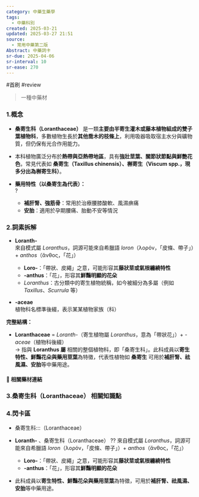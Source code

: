 ```yaml
---
category: 中藥生藥學
tags:
  - 中藥科別
created: 2025-03-21
updated: 2025-03-27 21:51
source:
  - 常用中藥第二版
Abstract: 中藥詞卡
sr-due: 2025-04-06
sr-interval: 10
sr-ease: 270
---
```

#首刷 #review
> 一種中藥材
### 1.概念
- **桑寄生科（Loranthaceae）** 是一類**主要由半寄生灌木或藤本植物組成的雙子葉植物科**，多數植物生長於**其他喬木的枝條上**，利用吸器吸取宿主水分與礦物質，但仍保有光合作用能力。  
- 本科植物廣泛分布於**熱帶與亞熱帶地區**，具有**強壯莖葉、關節狀節點與鮮艷花色**，常見代表如 **桑寄生（Taxillus chinensis）、槲寄生（Viscum spp.，現多分出為槲寄生科）**。  

- **藥用特性（以桑寄生為代表）：**  
?
  - **補肝腎、強筋骨**：常用於治療腰膝酸軟、風濕痹痛  
  - **安胎**：適用於孕期腰痛、胎動不安等情況 <!--SR:!2025-03-30,3,270-->

### 2.詞素拆解
- **Loranth-**  
  來自模式屬 *Loranthus*，詞源可能來自希臘語 *loron*（λορόν，「皮條、帶子」）+ *anthos*（ἄνθος，「花」）  
  - **Loro-**：「帶狀、皮繩」之意，可能形容其**藤狀莖或氣根纏繞特性**  
  - **-anthus**：「花」，形容其**鮮豔明顯的花朵**  
  - *Loranthus*：古分類中的寄生植物統稱，如今被細分為多屬（例如 *Taxillus*、*Scurrula* 等）  

- **-aceae**  
  植物科名標準後綴，表示某某植物家族（科）  

**完整結構：**
- **Loranthaceae** = *Loranth-*（寄生植物屬 *Loranthus*，意為「帶狀花」）+ *-aceae*（植物科後綴）  
→ 指與 **Loranthus 屬** 相關的整個植物科，即「桑寄生科」。此科成員以**寄生特性、鮮豔花朵與藥用莖葉**為特徵，代表性植物如 **桑寄生** 可用於**補肝腎、祛風濕、安胎**等中藥用途。  

#### 📌 相關藥材連結



### 3.桑寄生科（Loranthaceae） 相關知識點




### 4.閃卡區


- 桑寄生科:::（Loranthaceae） <!--SR:!2025-03-31,4,290!2025-03-30,3,270-->

- **Loranth-**  、桑寄生科（Loranthaceae）
??
  來自模式屬 *Loranthus*，詞源可能來自希臘語 *loron*（λορόν，「皮條、帶子」）+ *anthos*（ἄνθος，「花」）  
  - **Loro-**：「帶狀、皮繩」之意，可能形容其**藤狀莖或氣根纏繞特性**  
  - **-anthus**：「花」，形容其**鮮豔明顯的花朵**  
- 此科成員以**寄生特性、鮮豔花朵與藥用莖葉**為特徵，可用於**補肝腎、祛風濕、安胎**等中藥用途。 <!--SR:!2025-03-31,4,290!2025-03-30,3,270-->  